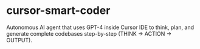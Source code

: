 # cursor-smart-coder
Autonomous AI agent that uses GPT-4 inside Cursor IDE to think, plan, and generate complete codebases step-by-step (THINK → ACTION → OUTPUT).
